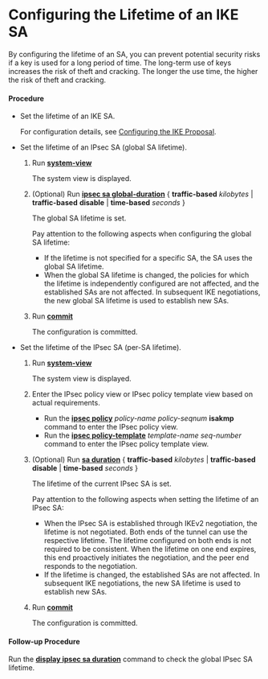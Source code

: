 Configuring the Lifetime of an IKE SA
=====================================

By configuring the lifetime of an SA, you can prevent potential security risks if a key is used for a long period of time. The long-term use of keys increases the risk of theft and cracking. The longer the use time, the higher the risk of theft and cracking.

#### Procedure

* Set the lifetime of an IKE SA.
  
  
  
  For configuration details, see [Configuring the IKE Proposal](dc_vrp_ipsec_cfg_all_0011.html).
* Set the lifetime of an IPsec SA (global SA lifetime).
  1. Run [**system-view**](cmdqueryname=system-view)
     
     
     
     The system view is displayed.
  2. (Optional) Run [**ipsec sa global-duration**](cmdqueryname=ipsec+sa+global-duration+traffic-based+traffic-based+disable) { **traffic-based** *kilobytes* | **traffic-based** **disable** | **time-based** *seconds* }
     
     
     
     The global SA lifetime is set.
     
     Pay attention to the following aspects when configuring the global SA lifetime:
     
     + If the lifetime is not specified for a specific SA, the SA uses the global SA lifetime.
     + When the global SA lifetime is changed, the policies for which the lifetime is independently configured are not affected, and the established SAs are not affected. In subsequent IKE negotiations, the new global SA lifetime is used to establish new SAs.
  3. Run [**commit**](cmdqueryname=commit)
     
     
     
     The configuration is committed.
* Set the lifetime of the IPsec SA (per-SA lifetime).
  1. Run [**system-view**](cmdqueryname=system-view)
     
     
     
     The system view is displayed.
  2. Enter the IPsec policy view or IPsec policy template view based on actual requirements.
     
     
     + Run the [**ipsec policy**](cmdqueryname=ipsec+policy+isakmp) *policy-name* *policy-seqnum* **isakmp** command to enter the IPsec policy view.
     + Run the [**ipsec policy-template**](cmdqueryname=ipsec+policy-template) *template-name* *seq-number* command to enter the IPsec policy template view.
  3. (Optional) Run [**sa duration**](cmdqueryname=sa+duration+traffic-based+traffic-based+disable+time-based) { **traffic-based** *kilobytes* | **traffic-based** **disable** | **time-based** *seconds* }
     
     
     
     The lifetime of the current IPsec SA is set.
     
     Pay attention to the following aspects when setting the lifetime of an IPsec SA:
     
     + When the IPsec SA is established through IKEv2 negotiation, the lifetime is not negotiated. Both ends of the tunnel can use the respective lifetime. The lifetime configured on both ends is not required to be consistent. When the lifetime on one end expires, this end proactively initiates the negotiation, and the peer end responds to the negotiation.
     + If the lifetime is changed, the established SAs are not affected. In subsequent IKE negotiations, the new SA lifetime is used to establish new SAs.
  4. Run [**commit**](cmdqueryname=commit)
     
     
     
     The configuration is committed.

#### Follow-up Procedure

Run the [**display ipsec sa duration**](cmdqueryname=display+ipsec+sa+duration) command to check the global IPsec SA lifetime.